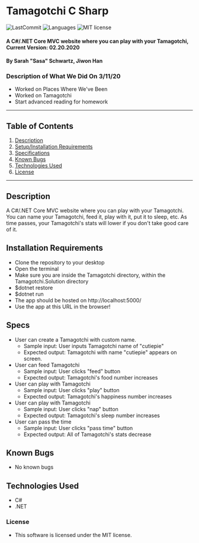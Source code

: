 # Tamagotchi C Sharp

![LastCommit](https://img.shields.io/github/last-commit/seschwartz8/Tamagotchi.Solution)
![Languages](https://img.shields.io/github/languages/top/seschwartz8/Tamagotchi.Solution)
![MIT license](https://img.shields.io/badge/License-MIT-orange.svg)

#### A C#/.NET Core MVC website where you can play with your Tamagotchi, Current Version: 02.20.2020

#### By Sarah "Sasa" Schwartz, Jiwon Han

### Description of What We Did On 3/11/20

- Worked on Places Where We've Been
- Worked on Tamagotchi
- Start advanced reading for homework

---

## Table of Contents

1. [Description](#description)
2. [Setup/Installation Requirements](#installation-requirements)
3. [Specifications](#specs)
4. [Known Bugs](#known-bugs)
5. [Technologies Used](#technologies-used)
6. [License](#license)

---

## Description

A C#/.NET Core MVC website where you can play with your Tamagotchi. You can name your Tamagotchi, feed it, play with it, put it to sleep, etc. As time passes, your Tamagotchi's stats will lower if you don't take good care of it.

## Installation Requirements

- Clone the repository to your desktop
- Open the terminal
- Make sure you are inside the Tamagotchi directory, within the Tamagotchi.Solution directory
- \$dotnet restore
- \$dotnet run
- The app should be hosted on http://localhost:5000/
- Use the app at this URL in the browser!

## Specs

- User can create a Tamagotchi with custom name.
  - Sample input: User inputs Tamagotchi name of "cutiepie"
  - Expected output: Tamagotchi with name "cutiepie" appears on screen.
- User can feed Tamagotchi
  - Sample input: User clicks "feed" button
  - Expected output: Tamagotchi's food number increases
- User can play with Tamagotchi
  - Sample input: User clicks "play" button
  - Expected output: Tamagotchi's happiness number increases
- User can play with Tamagotchi
  - Sample input: User clicks "nap" button
  - Expected output: Tamagotchi's sleep number increases
- User can pass the time
  - Sample input: User clicks "pass time" button
  - Expected output: All of Tamagotchi's stats decrease

## Known Bugs

- No known bugs

## Technologies Used

- C#
- .NET

### License

- This software is licensed under the MIT license.
